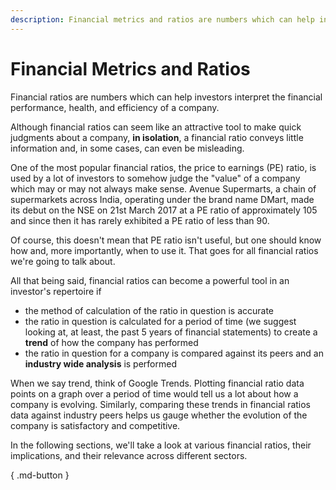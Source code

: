 ```yaml
---
description: Financial metrics and ratios are numbers which can help investors interpret the financial performance, health, and efficiency of a company.
---
```


# Financial Metrics and Ratios

Financial ratios are numbers which can help investors interpret the financial performance, health, and efficiency of a company.

Although financial ratios can seem like an attractive tool to make quick judgments about a company, **in isolation**, a financial ratio conveys little information and, in some cases, can even be misleading.

One of the most popular financial ratios, the price to earnings (PE) ratio, is used by a lot of investors to somehow judge the "value" of a company which may or may not always make sense. Avenue Supermarts, a chain of supermarkets across India, operating under the brand name DMart, made its debut on the NSE on 21st March 2017 at a PE ratio of approximately 105 and since then it has rarely exhibited a PE ratio of less than 90.

Of course, this doesn't mean that PE ratio isn't useful, but one should know how and, more importantly, when to use it. That goes for all financial ratios we're going to talk about.

All that being said, financial ratios can become a powerful tool in an investor's repertoire if

-   the method of calculation of the ratio in question is accurate
-   the ratio in question is calculated for a period of time (we suggest looking at, at least, the past 5 years of financial statements) to create a **trend** of how the company has performed
-   the ratio in question for a company is compared against its peers and an **industry wide analysis** is performed

When we say trend, think of Google Trends. Plotting financial ratio data points on a graph over a period of time would tell us a lot about how a company is evolving. Similarly, comparing these trends in financial ratios data against industry peers helps us gauge whether the evolution of the company is satisfactory and competitive.

In the following sections, we'll take a look at various financial ratios, their implications, and their relevance across different sectors.

[](profitability.md){ .md-button }
